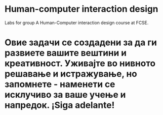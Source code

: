 # Human-computer interaction design
Labs for group A Human-Computer interaction design course at FCSE.
# Овие задачи се создадени за да ги развиете вашите вештини и креативност. Уживајте во нивното решавање и истражување, но запомнете - наменети се исклучиво за ваше учење и напредок. ¡Siga adelante!
